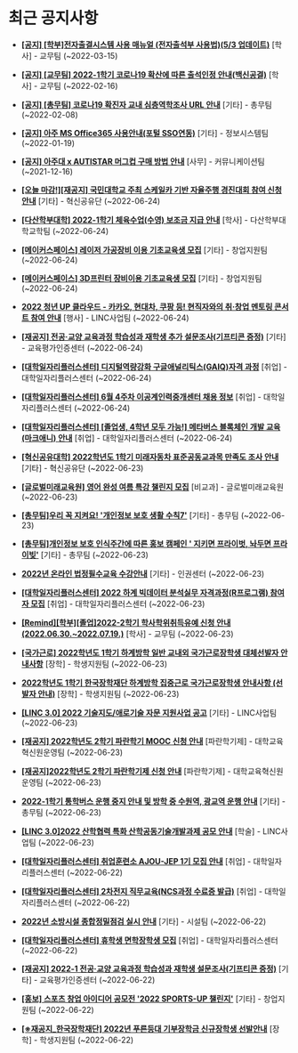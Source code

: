 # 최근 공지사항

* **[[공지] [학부]전자출결시스템 사용 매뉴얼 (전자출석부 사용법)(5/3 업데이트)](http://ajou.ac.kr/kr/ajou/notice.do?mode=view&amp;articleNo=192571&amp;article.offset=0&amp;articleLimit=30)**
 [학사] - 교무팀 (~2022-03-15)

* **[[공지] [교무팀] 2022-1학기 코로나19 확산에 따른 출석인정 안내(백신공결)](http://ajou.ac.kr/kr/ajou/notice.do?mode=view&amp;articleNo=180913&amp;article.offset=0&amp;articleLimit=30)**
 [학사] - 교무팀 (~2022-02-16)

* **[[공지] [총무팀] 코로나19 확진자 교내 심층역학조사 URL 안내](http://ajou.ac.kr/kr/ajou/notice.do?mode=view&amp;articleNo=180493&amp;article.offset=0&amp;articleLimit=30)**
 [기타] - 총무팀 (~2022-02-08)

* **[[공지] 아주 MS Office365 사용안내(포털 SSO연동)](http://ajou.ac.kr/kr/ajou/notice.do?mode=view&amp;articleNo=179802&amp;article.offset=0&amp;articleLimit=30)**
 [기타] - 정보시스템팀 (~2022-01-19)

* **[[공지] 아주대 x AUTISTAR 머그컵 구매 방법 안내](http://ajou.ac.kr/kr/ajou/notice.do?mode=view&amp;articleNo=147976&amp;article.offset=0&amp;articleLimit=30)**
 [사무] - 커뮤니케이션팀 (~2021-12-16)

* **[[오늘 마감!][재공지] 국민대학교 주최 스케일카 기반 자율주행 경진대회 참여 신청 안내](http://ajou.ac.kr/kr/ajou/notice.do?mode=view&amp;articleNo=200829&amp;article.offset=0&amp;articleLimit=30)**
 [기타] - 혁신공유단 (~2022-06-24)

* **[[다산학부대학] 2022-1학기 체육수업(수영) 보조금 지급 안내](http://ajou.ac.kr/kr/ajou/notice.do?mode=view&amp;articleNo=200828&amp;article.offset=0&amp;articleLimit=30)**
 [학사] - 다산학부대학교학팀 (~2022-06-24)

* **[[메이커스페이스] 레이저 가공장비 이용 기초교육생 모집](http://ajou.ac.kr/kr/ajou/notice.do?mode=view&amp;articleNo=200827&amp;article.offset=0&amp;articleLimit=30)**
 [기타] - 창업지원팀 (~2022-06-24)

* **[[메이커스페이스] 3D프린터 장비이용 기초교육생 모집](http://ajou.ac.kr/kr/ajou/notice.do?mode=view&amp;articleNo=200826&amp;article.offset=0&amp;articleLimit=30)**
 [기타] - 창업지원팀 (~2022-06-24)

* **[2022 청년 UP 클라우드 - 카카오, 현대차, 쿠팡 등! 현직자와의 취·창업 멘토링 콘서트 참여 안내](http://ajou.ac.kr/kr/ajou/notice.do?mode=view&amp;articleNo=200825&amp;article.offset=0&amp;articleLimit=30)**
 [행사] - LINC사업팀 (~2022-06-24)

* **[[재공지] 전공·교양 교육과정 학습성과 재학생 추가 설문조사(기프티콘 증정)](http://ajou.ac.kr/kr/ajou/notice.do?mode=view&amp;articleNo=200818&amp;article.offset=0&amp;articleLimit=30)**
 [기타] - 교육평가인증센터 (~2022-06-24)

* **[[대학일자리플러스센터] 디지털역량강화 구글애널리틱스(GAIQ)자격 과정](http://ajou.ac.kr/kr/ajou/notice.do?mode=view&amp;articleNo=200816&amp;article.offset=0&amp;articleLimit=30)**
 [취업] - 대학일자리플러스센터 (~2022-06-24)

* **[[대학일자리플러스센터] 6월 4주차 이공계인력중개센터 채용 정보](http://ajou.ac.kr/kr/ajou/notice.do?mode=view&amp;articleNo=200785&amp;article.offset=0&amp;articleLimit=30)**
 [취업] - 대학일자리플러스센터 (~2022-06-24)

* **[[대학일자리플러스센터] [졸업생, 4학년 모두 가능!] 메타버스 블록체인 개발 교육(마크애니) 안내](http://ajou.ac.kr/kr/ajou/notice.do?mode=view&amp;articleNo=200784&amp;article.offset=0&amp;articleLimit=30)**
 [취업] - 대학일자리플러스센터 (~2022-06-24)

* **[[혁신공유대학] 2022학년도 1학기 미래자동차 표준공동교과목 만족도 조사 안내](http://ajou.ac.kr/kr/ajou/notice.do?mode=view&amp;articleNo=200779&amp;article.offset=0&amp;articleLimit=30)**
 [기타] - 혁신공유단 (~2022-06-23)

* **[[글로벌미래교육원] 영어 완성 여름 특강 챌린지 모집](http://ajou.ac.kr/kr/ajou/notice.do?mode=view&amp;articleNo=200776&amp;article.offset=0&amp;articleLimit=30)**
 [비교과] - 글로벌미래교육원 (~2022-06-23)

* **[[총무팀]우리 꼭 지켜요! &#x27;개인정보 보호 생활 수칙7&#x27;](http://ajou.ac.kr/kr/ajou/notice.do?mode=view&amp;articleNo=200771&amp;article.offset=0&amp;articleLimit=30)**
 [기타] - 총무팀 (~2022-06-23)

* **[[총무팀]개인정보 보호 인식주간에 따른 홍보 캠페인 &#x27; 지키면 프라이벗, 놔두면 프라이빚&#x27;](http://ajou.ac.kr/kr/ajou/notice.do?mode=view&amp;articleNo=200770&amp;article.offset=0&amp;articleLimit=30)**
 [기타] - 총무팀 (~2022-06-23)

* **[2022년 온라인 법정필수교육 수강안내](http://ajou.ac.kr/kr/ajou/notice.do?mode=view&amp;articleNo=200765&amp;article.offset=0&amp;articleLimit=30)**
 [기타] - 인권센터 (~2022-06-23)

* **[[대학일자리플러스센터] 2022 하계 빅데이터 분석실무 자격과정(R프로그램) 참여자 모집](http://ajou.ac.kr/kr/ajou/notice.do?mode=view&amp;articleNo=200764&amp;article.offset=0&amp;articleLimit=30)**
 [취업] - 대학일자리플러스센터 (~2022-06-23)

* **[[Remind][학부][졸업]2022-2학기 학사학위취득유예 신청 안내(2022.06.30.~2022.07.19.)](http://ajou.ac.kr/kr/ajou/notice.do?mode=view&amp;articleNo=200734&amp;article.offset=0&amp;articleLimit=30)**
 [학사] - 교무팀 (~2022-06-23)

* **[[국가근로] 2022학년도 1학기 하계방학 일반 교내외 국가근로장학생 대체선발자 안내사항](http://ajou.ac.kr/kr/ajou/notice.do?mode=view&amp;articleNo=200723&amp;article.offset=0&amp;articleLimit=30)**
 [장학] - 학생지원팀 (~2022-06-23)

* **[2022학년도 1학기 한국장학재단 하계방학 집중근로 국가근로장학생 안내사항 (선발자 안내)](http://ajou.ac.kr/kr/ajou/notice.do?mode=view&amp;articleNo=200714&amp;article.offset=0&amp;articleLimit=30)**
 [장학] - 학생지원팀 (~2022-06-23)

* **[[LINC 3.0] 2022 기술지도/애로기술 자문 지원사업 공고](http://ajou.ac.kr/kr/ajou/notice.do?mode=view&amp;articleNo=200706&amp;article.offset=0&amp;articleLimit=30)**
 [기타] - LINC사업팀 (~2022-06-23)

* **[[재공지] 2022학년도 2학기 파란학기 MOOC 신청 안내](http://ajou.ac.kr/kr/ajou/notice.do?mode=view&amp;articleNo=200704&amp;article.offset=0&amp;articleLimit=30)**
 [파란학기제] - 대학교육혁신원운영팀 (~2022-06-23)

* **[[재공지]2022학년도 2학기 파란학기제 신청 안내](http://ajou.ac.kr/kr/ajou/notice.do?mode=view&amp;articleNo=200703&amp;article.offset=0&amp;articleLimit=30)**
 [파란학기제] - 대학교육혁신원운영팀 (~2022-06-23)

* **[2022-1학기 통학버스 운행 중지 안내 및 방학 중 수원역, 광교역 운행 안내](http://ajou.ac.kr/kr/ajou/notice.do?mode=view&amp;articleNo=200702&amp;article.offset=0&amp;articleLimit=30)**
 [기타] - 총무팀 (~2022-06-23)

* **[[LINC 3.0]2022 산학협력 특화 산학공동기술개발과제 공모 안내](http://ajou.ac.kr/kr/ajou/notice.do?mode=view&amp;articleNo=200701&amp;article.offset=0&amp;articleLimit=30)**
 [학술] - LINC사업팀 (~2022-06-23)

* **[[대학일자리플러스센터] 취업훈련소 AJOU-JEP 1기 모집 안내](http://ajou.ac.kr/kr/ajou/notice.do?mode=view&amp;articleNo=200698&amp;article.offset=0&amp;articleLimit=30)**
 [취업] - 대학일자리플러스센터 (~2022-06-22)

* **[[대학일자리플러스센터] 2차전지 직무교육(NCS과정 수료증 발급)](http://ajou.ac.kr/kr/ajou/notice.do?mode=view&amp;articleNo=200697&amp;article.offset=0&amp;articleLimit=30)**
 [취업] - 대학일자리플러스센터 (~2022-06-22)

* **[2022년 소방시설 종합정밀점검 실시 안내](http://ajou.ac.kr/kr/ajou/notice.do?mode=view&amp;articleNo=200693&amp;article.offset=0&amp;articleLimit=30)**
 [기타] - 시설팀 (~2022-06-22)

* **[[대학일자리플러스센터] 휴학생 면학장학생 모집](http://ajou.ac.kr/kr/ajou/notice.do?mode=view&amp;articleNo=200664&amp;article.offset=0&amp;articleLimit=30)**
 [취업] - 대학일자리플러스센터 (~2022-06-22)

* **[[재공지] 2022-1 전공·교양 교육과정 학습성과 재학생 설문조사(기프티콘 증정)](http://ajou.ac.kr/kr/ajou/notice.do?mode=view&amp;articleNo=200662&amp;article.offset=0&amp;articleLimit=30)**
 [기타] - 교육평가인증센터 (~2022-06-22)

* **[[홍보] 스포츠 창업 아이디어 공모전 &#x27;2022 SPORTS-UP 챌린지&#x27;](http://ajou.ac.kr/kr/ajou/notice.do?mode=view&amp;articleNo=200661&amp;article.offset=0&amp;articleLimit=30)**
 [기타] - 창업지원팀 (~2022-06-22)

* **[[※재공지_한국장학재단] 2022년 푸른등대 기부장학금 신규장학생 선발안내](http://ajou.ac.kr/kr/ajou/notice.do?mode=view&amp;articleNo=200659&amp;article.offset=0&amp;articleLimit=30)**
 [장학] - 학생지원팀 (~2022-06-22)
